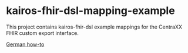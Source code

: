 # kairos-fhir-dsl-mapping-example
This project contains kairos-fhir-dsl example mappings for the CentraXX FHIR custom export interface.

[German how-to](/CXX_FHIR_Custom_Export.pdf)

